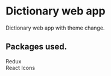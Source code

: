 # Dictionary web app

Dictionary web app with theme change.

## Packages used.

Redux<br>
React Icons